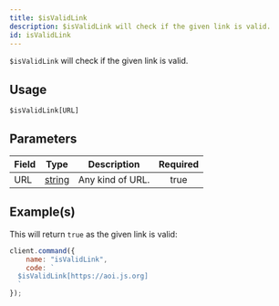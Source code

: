 ```yaml
---
title: $isValidLink
description: $isValidLink will check if the given link is valid.
id: isValidLink
---
```


`$isValidLink` will check if the given link is valid.

## Usage

```aoi
$isValidLink[URL]
```

## Parameters

| Field | Type                                                                                              | Description      | Required |
| ----- | ------------------------------------------------------------------------------------------------- | ---------------- | :------: |
| URL   | [string](https://developer.mozilla.org/en-US/docs/Web/JavaScript/Reference/Global_Objects/String) | Any kind of URL. |   true   |

## Example(s)

This will return `true` as the given link is valid:

```javascript
client.command({
    name: "isValidLink",
    code: `
  $isValidLink[https://aoi.js.org]
  `
});
```
